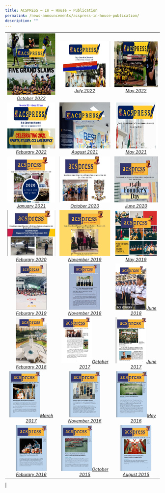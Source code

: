 ```yaml
---
title: ACSPRESS – In – House – Publication
permalink: /news-announcements/acspress-in-house-publication/
description: ""
---
```

|   |   |   |
|:---:|:---:|:---:|
|  <a href="https://sites.acsindep.edu.sg/ACSPRESS/ACS%20Press%20July_October%202022/"> <img src="/images/Happenings/FINAL-DRAFT-ACSPRESS-OCT 2022.png" style="height:200px;width:600px"><i>October 2022</i></a> |   <a href="https://sites.acsindep.edu.sg/ACSPRESS/ACS%20Press%20May%20July%202022/"> <img src="/images/Happenings/ACS-Press-June-2022.jpg" style="height:150px;width:600px"><i>July 2022</i></a> |   <a href="https://sites.acsindep.edu.sg/ACSPRESS/ACS%20Press%20Feb%20may%202022"> <img src="/images/Happenings/ACS-Press-May-2022.jpg" style="height:150px;width:600px"><i>May 2022</i></a> |
| <a href="https://sites.acsindep.edu.sg/ACSPRESS/ACS%20Press%20Nov_Feb%202022"> <img src="/images/Happenings/ACS-Press-Feb_2022.png" style="height:150px;width:600px"><i>Feburary 2022</i></a>  |  <a href="https://sites.acsindep.edu.sg/ACSPRESS/ACS%20Press%20June_August%202021/"> <img src="/images/Happenings/ACS-Press-June-August-2021.jpg" style="height:150px;width:600px"><i>August 2021</i></a> |  <a href="https://sites.acsindep.edu.sg/ACSPRESS/ACS%20Press%20March_May%202021/"> <img src="/images/Happenings/ACSPress-May 2021.jpg" style="height:150px;width:600px"><i>May 2021</i></a> | 
| <a href="https://sites.acsindep.edu.sg/ACSPRESS/ACS%20Press%20Nov_Jan%202021/"> <img src="/images/Happenings/ACSPress-January-2021.png" style="height:150px;width:600px"><i>January 2021</i></a>  |  <a href="https://sites.acsindep.edu.sg/ACSPRESS/ACS%20Press%20Jul%20Oct%202020/"> <img src="/images/Happenings/ACS-Press-Oct-2020.jpg" style="height:150px;width:600px"><i>October 2020</i></a> |  <a href="https://sites.acsindep.edu.sg/ACSPRESS/ACS%20Press%20May%20June%202020/"> <img src="/images/Happenings/ACS-Press-June-2020.jpg" style="height:150px;width:600px"><i>June 2020</i></a> |
| <a href="https://sites.acsindep.edu.sg/ACSPRESS/ACS%20Press%20Jan%20&%20Feb%202020/"> <img src="/images/Happenings/ACS-Press-jan-feb-2020.jpg" style="height:150px;width:600px"><i>Feburary 2020</i></a>  |  <a href="https://sites.acsindep.edu.sg/ACSPRESS/ACS%20Press%20Oct%20Nov%202019/"> <img src="/images/Happenings/ACS-Press-Oct_Nov-2019.jpg" style="height:150px;width:600px"><i>November 2019</i></a> |  <a href="https://sites.acsindep.edu.sg/ACSPRESS/ACS%20Press%20March%20May%202019/"> <img src="/images/Happenings/ACSpress-Term-2-July-2019.jpg" style="height:150px;width:600px"><i>May 2019</i></a> |
| <a href="https://sites.acsindep.edu.sg/ACSPRESS/ACS%20Press%20Jan%20Feb%202019/"> <img src="/images/Happenings/ACS-Press-Jan-Feb-2019.png" style="height:150px;width:100px"><i>Feburary 2019</i></a>  |  <a href="https://sites.acsindep.edu.sg/ACSPRESS/ACS%20Press%20Oct%202018/"> <img src="/images/Happenings/ACS-press-Oct-2018.png" style="height:150px;width:100px"><i>November 2018</i></a> |  <a href="https://sites.acsindep.edu.sg/ACSPRESS/ACS%20Press%202018%20May/"> <img src="/images/Happenings/ACS-Press-May-2018.png" style="height:150px;width:100px"><i>June 2018</i></a> |
| <a href="https://sites.acsindep.edu.sg/ACSPRESS/ACS%20Press%20Feb%20Mar%202018/"> <img src="/images/Happenings/ACSPress-Feb-2018.png" style="height:150px;width:100px"><i>Feburary 2018</i></a>  |  <a href="https://sites.acsindep.edu.sg/ACSPRESS/ACS%20Press%20Oct%20Nov%202017/"> <img src="/images/Happenings/ACSpress-OctNov-2017.jpg" style="height:150px;width:100px"><i>October 2017</i></a> |  <a href="https://sites.acsindep.edu.sg/ACSPRESS/ACSPress%20MayJune%202017/"> <img src="/images/Happenings/ACS-Press-2017-June.jpg" style="height:150px;width:100px"><i>June 2017</i></a> |
| <a href="https://sites.acsindep.edu.sg/ACSPRESS/ACSPress%20March%202017/"> <img src="/images/Happenings/ACS-Press-2017-March.jpg" style="height:150px;width:100px"><i>March 2017</i></a>  |  <a href="https://sites.acsindep.edu.sg/ACSPRESS/ACSPRESS%20Nov%20Issue%202016/"> <img src="/images/Happenings/ACS-Press-2016-Nov.jpg" style="height:150px;width:100px"><i>November 2016</i></a> |  <a href="https://sites.acsindep.edu.sg/ACSPRESS/ACSPRESS%20May%202016/"> <img src="/images/Happenings/ACS-Press-2016-May.jpg" style="height:150px;width:100px"><i>May 2016 </i></a> |
| <a href="https://sites.acsindep.edu.sg/ACSPRESS/ACSPRESS%20FEB%202016/#p=1"> <img src="/images/Happenings/ACS-Press-2016-Feb.jpg" style="height:150px;width:100px"><i>Feburary 2016</i></a>  |  <a href="https://sites.acsindep.edu.sg/ACSPRESS/Oct%202015/"> <img src="/images/Happenings/ACS-Press-2015-Oct.jpg" style="height:150px;width:100px"><i>October 2015</i></a> |  <a href="https://sites.acsindep.edu.sg/ACSPRESS/2015%20Aug/"> <img src="/images/Happenings/ACS-Press-2015-Aug.jpg" style="height:150px;width:100px"><i>August 2015</i></a> |
|